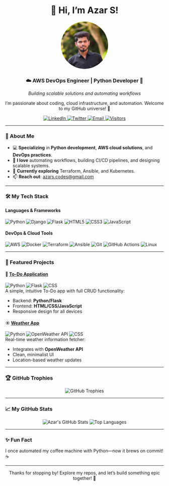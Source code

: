 <div align="center">
  <h1>👋 Hi, I’m Azar S!</h1>

  <img src="https://github.com/AzarCodes/AzarCodes/raw/main/profile-photo.png" alt="Azar's Profile Photo" style="border-radius: 50%; width: 150px; height: 150px;">

  <h3>☁️ AWS DevOps Engineer | Python Developer 🌟</h3>
  <p><i>Building scalable solutions and automating workflows</i></p>
  <p>I’m passionate about coding, cloud infrastructure, and automation. Welcome to my GitHub universe! 🚀</p>

  <div>
    <a href="https://www.linkedin.com/in/azar-s-397111302/">
      <img src="https://img.shields.io/badge/LinkedIn-0A66C2?style=for-the-badge&logo=linkedin&logoColor=white" alt="LinkedIn">
    </a>
    <a href="https://x.com/Azar_uddhin?t=s69I0XoWNS6xpxWqPem3Yw&s=09">
      <img src="https://img.shields.io/badge/Twitter-1DA1F2?style=for-the-badge&logo=twitter&logoColor=white" alt="Twitter">
    </a>
    <a href="mailto:azars.codes@gmail.com">
      <img src="https://img.shields.io/badge/Email-EA4335?style=for-the-badge&logo=gmail&logoColor=white" alt="Email">
    </a>
    <a href="https://github.com/AzarCodes">
      <img src="https://img.shields.io/endpoint?url=https%3A%2F%2Fvisitor-badge.glitch.me%2Fbadge%3Fpage_id%3DAzarCodes.AzarCodes&style=for-the-badge&color=green&label=Visitors" alt="Visitors">
    </a>
  </div>
</div>

---

### 🌟 About Me
- 💻 **Specializing** in **Python development**, **AWS cloud solutions**, and **DevOps practices**.
- 🔧 **I love** automating workflows, building CI/CD pipelines, and designing scalable systems.
- 🌱 **Currently exploring** Terraform, Ansible, and Kubernetes.
- 📫 **Reach out**: azars.codes@gmail.com

---

### 🛠️ My Tech Stack

#### Languages & Frameworks
![Python](https://img.shields.io/badge/Python-3776AB?style=for-the-badge&logo=python&logoColor=white)
![Django](https://img.shields.io/badge/Django-092E20?style=for-the-badge&logo=django&logoColor=white)
![Flask](https://img.shields.io/badge/Flask-000000?style=for-the-badge&logo=flask&logoColor=white)
![HTML5](https://img.shields.io/badge/HTML5-E34F26?style=for-the-badge&logo=html5&logoColor=white)
![CSS3](https://img.shields.io/badge/CSS3-1572B6?style=for-the-badge&logo=css3&logoColor=white)
![JavaScript](https://img.shields.io/badge/JavaScript-F7DF1E?style=for-the-badge&logo=javascript&logoColor=black)

#### DevOps & Cloud Tools
![AWS](https://img.shields.io/badge/AWS-232F3E?style=for-the-badge&logo=amazonaws&logoColor=white)
![Docker](https://img.shields.io/badge/Docker-2496ED?style=for-the-badge&logo=docker&logoColor=white)
![Terraform](https://img.shields.io/badge/Terraform-623CE4?style=for-the-badge&logo=terraform&logoColor=white)
![Ansible](https://img.shields.io/badge/Ansible-EE0000?style=for-the-badge&logo=ansible&logoColor=white)
![Git](https://img.shields.io/badge/Git-F05032?style=for-the-badge&logo=git&logoColor=white)
![GitHub Actions](https://img.shields.io/badge/GitHub_Actions-2088FF?style=for-the-badge&logo=github-actions&logoColor=white)
![Linux](https://img.shields.io/badge/Linux-FCC624?style=for-the-badge&logo=linux&logoColor=black)

---

### 🚀 Featured Projects

#### 📝 [To-Do Application](https://github.com/AzarCodes/To-Do-Application)
![Python](https://img.shields.io/badge/Python-3776AB?style=flat&logo=python&logoColor=white)
![Flask](https://img.shields.io/badge/Flask-000000?style=flat&logo=flask&logoColor=white)
![CSS](https://img.shields.io/badge/CSS3-1572B6?style=flat&logo=css3&logoColor=white)  
A simple, intuitive To-Do app with full CRUD functionality:  
- Backend: **Python/Flask**  
- Frontend: **HTML/CSS/JavaScript**  
- Responsive design for all devices

#### ☀️ [Weather App](https://github.com/AzarCodes/weather-app)
![Python](https://img.shields.io/badge/Python-3776AB?style=flat&logo=python&logoColor=white)
![OpenWeather API](https://img.shields.io/badge/OpenWeather-EE7600?style=flat&logo=openweathermap&logoColor=white)
![CSS](https://img.shields.io/badge/CSS3-1572B6?style=flat&logo=css3&logoColor=white)  
Real-time weather information fetcher:  
- Integrates with **OpenWeather API**  
- Clean, minimalist UI  
- Location-based weather updates

---

### 🏆 GitHub Trophies
<div align="center">
  <img src="https://github-profile-trophy.vercel.app/?username=AzarCodes&theme=dracula&margin-w=15&margin-h=15" alt="GitHub Trophies">
</div>

---

### 📈 My GitHub Stats
<div align="center">
  <img src="https://github-readme-stats.vercel.app/api?username=AzarCodes&show_icons=true&theme=dracula&count_private=true&cache_buster=128" alt="Azar's GitHub Stats">
  <img src="https://github-readme-stats.vercel.app/api/top-langs/?username=AzarCodes&layout=compact&theme=dracula&langs_count=6" alt="Top Languages">
</div>

---

### ✨ Fun Fact
I once automated my coffee machine with Python—now it brews on commit! ☕

---

<div align="center">
  <p>Thanks for stopping by! Explore my repos, and let’s build something epic together! 🚀</p>
</div>

